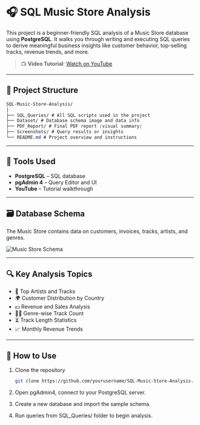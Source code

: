 # 🎧 SQL Music Store Analysis

This project is a beginner-friendly SQL analysis of a Music Store database using **PostgreSQL**. It walks you through writing and executing SQL queries to derive meaningful business insights like customer behavior, top-selling tracks, revenue trends, and more.

> 📺 **Video Tutorial**: [Watch on YouTube](https://www.youtube.com/watch?v=VFIuIjswMKM)

---

## 📂 Project Structure
```css
SQL-Music-Store-Analysis/
│
├── SQL_Queries/ # All SQL scripts used in the project
├── Dataset/ # Database schema image and data info
├── PDF_Report/ # Final PDF report (visual summary)
├── Screenshots/ # Query results or insights
└── README.md # Project overview and instructions
```

---

## 🧰 Tools Used

- **PostgreSQL** – SQL database
- **pgAdmin 4** – Query Editor and UI
- **YouTube** – Tutorial walkthrough

---

## 🗃️ Database Schema

The Music Store contains data on customers, invoices, tracks, artists, and genres.

![Music Store Schema](https://user-images.githubusercontent.com/112153548/213707717-bfc9f479-52d9-407b-99e1-e94db7ae10a3.png)

---

## 🔍 Key Analysis Topics

- 🎼 Top Artists and Tracks
- 🌍 Customer Distribution by Country
- 💵 Revenue and Sales Analysis
- 🕵️‍♂️ Genre-wise Track Count
- ⏳ Track Length Statistics
- 📈 Monthly Revenue Trends

---

## 🧪 How to Use

1. Clone the repository  
   ```bash
   git clone https://github.com/yourusername/SQL-Music-Store-Analysis.git

2. Open pgAdmin4, connect to your PostgreSQL server.

3. Create a new database and import the sample schema.

4. Run queries from SQL_Queries/ folder to begin analysis.

